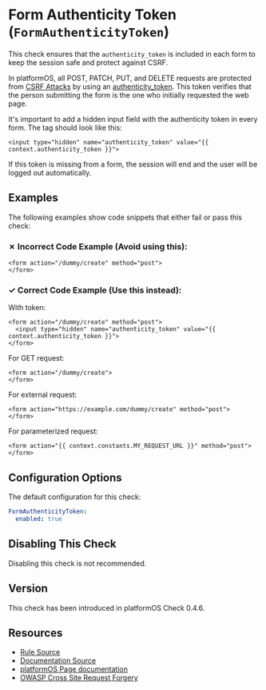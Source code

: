 # Form Authenticity Token (`FormAuthenticityToken`)

This check ensures that the `authenticity_token` is included in each form to keep the session safe and protect against CSRF.

In platformOS, all POST, PATCH, PUT, and DELETE requests are protected from [CSRF Attacks][csrf-attack] by using an [authenticity_token][page-csrf]. This token verifies that the person submitting the form is the one who initially requested the web page.

It's important to add a hidden input field with the authenticity token in every form. The tag should look like this: 

```liquid
<input type="hidden" name="authenticity_token" value="{{ context.authenticity_token }}">
```

If this token is missing from a form, the session will end and the user will be logged out automatically.

## Examples

The following examples show code snippets that either fail or pass this check:

### &#x2717; Incorrect Code Example (Avoid using this):

```liquid
<form action="/dummy/create" method="post">
</form>
```

### &#x2713; Correct Code Example (Use this instead):

With token:
```liquid
<form action="/dummy/create" method="post">
  <input type="hidden" name="authenticity_token" value="{{ context.authenticity_token }}">
</form>
```

For GET request:
```liquid
<form action="/dummy/create">
</form>
```

For external request:
```liquid
<form action="https://example.com/dummy/create" method="post">
</form>
```

For parameterized request:
```liquid
<form action="{{ context.constants.MY_REQUEST_URL }}" method="post">
</form>
```

## Configuration Options

The default configuration for this check:

```yaml
FormAuthenticityToken:
  enabled: true
```

## Disabling This Check

Disabling this check is not recommended.

## Version

This check has been introduced in platformOS Check 0.4.6.

## Resources

- [Rule Source][codesource]
- [Documentation Source][docsource]
- [platformOS Page documentation][page-csrf]
- [OWASP Cross Site Request Forgery][csrf-attack]

[codesource]: /lib/platformos_check/checks/form_authenticity_token.rb
[docsource]: /docs/checks/form_authenticity_token.md
[page-csrf]: https://documentation.platformos.com/developer-guide/pages/pages#post-put-patch-delete-methods-and-cross-site-request-forgery-attacks
[csrf-attack]: https://owasp.org/www-community/attacks/csrf